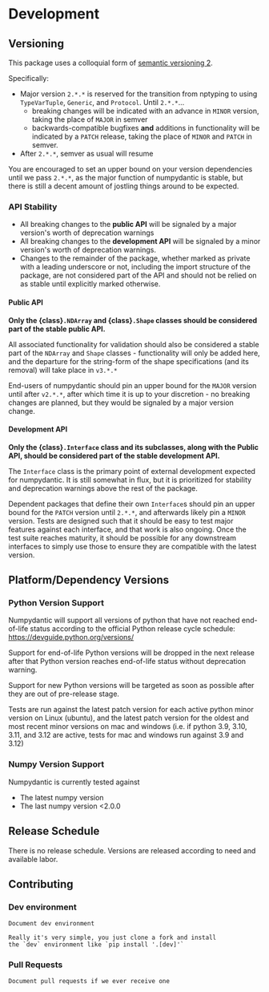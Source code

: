 # Development

## Versioning

This package uses a colloquial form of [semantic versioning 2](https://semver.org/).

Specifically:

- Major version `2.*.*` is reserved for the transition from nptyping to using
  `TypeVarTuple`, `Generic`, and `Protocol`. Until `2.*.*`...
  - breaking changes will be indicated with an advance in `MINOR`
      version, taking the place of `MAJOR` in semver
  - backwards-compatible bugfixes **and** additions in functionality
    will be indicated by a `PATCH` release, taking the place of `MINOR` and
    `PATCH` in semver.
- After `2.*.*`, semver as usual will resume

You are encouraged to set an upper bound on your version dependencies until
we pass `2.*.*`, as the major function of numpydantic is stable,
but there is still a decent amount of jostling things around to be expected.


### API Stability

- All breaking changes to the **public API** will be signaled by a major
  version's worth of deprecation warnings
- All breaking changes to the **development API** will be signaled by a
  minor version's worth of deprecation warnings.
- Changes to the remainder of the package, whether marked as private with a
  leading underscore or not, including the import structure of the package,
  are not considered part of the API and should not be relied on as stable 
  until explicitly marked otherwise.

#### Public API

**Only the {class}`.NDArray` and {class}`.Shape` classes should be considered
part of the stable public API.**

All associated functionality for validation should also be considered
a stable part of the `NDArray` and `Shape` classes - functionality
will only be added here, and the departure for the string-form of the 
shape specifications (and its removal) will take place in `v3.*.*`

End-users of numpydantic should pin an upper bound for the `MAJOR` version
until after `v2.*.*`, after which time it is up to your discretion - 
no breaking changes are planned, but they would be signaled by a major version change.

#### Development API

**Only the {class}`.Interface` class and its subclasses, 
along with the Public API,
should be considered part of the stable development API.**

The `Interface` class is the primary point of external development expected
for numpydantic. It is still somewhat in flux, but it is prioritized for stability
and deprecation warnings above the rest of the package. 

Dependent packages that define their own `Interface`s should pin an upper
bound for the `PATCH` version until `2.*.*`, and afterwards likely pin a `MINOR` version.
Tests are designed such that it should be easy to test major features against
each interface, and that work is also ongoing. Once the test suite reaches
maturity, it should be possible for any downstream interfaces to simply use those to
ensure they are compatible with the latest version.

## Platform/Dependency Versions

### Python Version Support

Numpydantic will support all versions of python that have not reached end-of-life
status according to the official Python release cycle schedule:
https://devguide.python.org/versions/

Support for end-of-life Python versions will be dropped in the next release after
that Python version reaches end-of-life status without deprecation warning.

Support for new Python versions will be targeted as soon as possible after they
are out of pre-release stage.

Tests are run against the latest patch version for each active python minor version
on Linux (ubuntu), and the latest patch version for the oldest and most recent minor
versions on mac and windows (i.e. if python 3.9, 3.10, 3.11, and 3.12 are active,
tests for mac and windows run against 3.9 and 3.12)

### Numpy Version Support

Numpydantic is currently tested against
- The latest numpy version
- The last numpy version <2.0.0

## Release Schedule

There is no release schedule. Versions are released according to need and available labor.

## Contributing

### Dev environment

```{todo}
Document dev environment

Really it's very simple, you just clone a fork and install
the `dev` environment like `pip install '.[dev]'`
```

### Pull Requests

```{todo}
Document pull requests if we ever receive one
```
